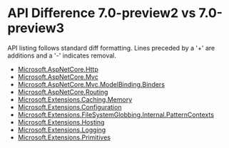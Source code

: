 # API Difference 7.0-preview2 vs 7.0-preview3

API listing follows standard diff formatting.
Lines preceded by a '+' are additions and a '-' indicates removal.

* [Microsoft.AspNetCore.Http](7.0-preview3_Microsoft.AspNetCore.Http.md)
* [Microsoft.AspNetCore.Mvc](7.0-preview3_Microsoft.AspNetCore.Mvc.md)
* [Microsoft.AspNetCore.Mvc.ModelBinding.Binders](7.0-preview3_Microsoft.AspNetCore.Mvc.ModelBinding.Binders.md)
* [Microsoft.AspNetCore.Routing](7.0-preview3_Microsoft.AspNetCore.Routing.md)
* [Microsoft.Extensions.Caching.Memory](7.0-preview3_Microsoft.Extensions.Caching.Memory.md)
* [Microsoft.Extensions.Configuration](7.0-preview3_Microsoft.Extensions.Configuration.md)
* [Microsoft.Extensions.FileSystemGlobbing.Internal.PatternContexts](7.0-preview3_Microsoft.Extensions.FileSystemGlobbing.Internal.PatternContexts.md)
* [Microsoft.Extensions.Hosting](7.0-preview3_Microsoft.Extensions.Hosting.md)
* [Microsoft.Extensions.Logging](7.0-preview3_Microsoft.Extensions.Logging.md)
* [Microsoft.Extensions.Primitives](7.0-preview3_Microsoft.Extensions.Primitives.md)


